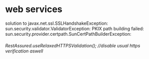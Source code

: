 # web services

solution to javax.net.ssl.SSLHandshakeException: sun.security.validator.ValidatorException: PKIX path building failed: sun.security.provider.certpath.SunCertPathBuilderException: 

###### RestAssured.useRelaxedHTTPSValidation();      //disable usual https verification aswell 

